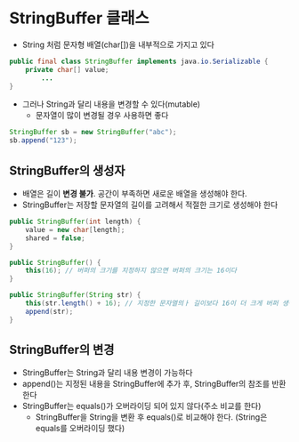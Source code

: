 # StringBuffer 클래스

- String 처럼 문자형 배열(char[])을 내부적으로 가지고 있다

```java
public final class StringBuffer implements java.io.Serializable {
	private char[] value;
		...
}
```

- 그러나 String과 달리 내용을 변경할 수 있다(mutable)
    - 문자열이 많이 변경될 경우 사용하면 좋다

```java
StringBuffer sb = new StringBuffer("abc");
sb.append("123");
```

## StringBuffer의 생성자

- 배열은 길이 **변경 불가**. 공간이 부족하면 새로운 배열을 생성해야 한다.
- StringBuffer는 저장할 문자열의 길이를 고려해서 적절한 크기로 생성해야 한다

```java
public StringBuffer(int length) {
	value = new char[length];
	shared = false;
}

public StringBuffer() {
	this(16); // 버퍼의 크기를 지정하지 않으면 버퍼의 크기는 16이다
}

public StringBuffer(String str) {
	this(str.length() + 16); // 지정한 문자열의ㅏ 길이보다 16이 더 크게 버퍼 생성
	append(str);
}
```

## StringBuffer의 변경

- StringBuffer는 String과 달리 내용 변경이 가능하다
- append()는 지정된 내용을 StringBuffer에 추가 후, StringBuffer의 참조를 반환한다
- StringBuffer는 equals()가 오버라이딩 되어 있지 않다(주소 비교를 한다)
    - StringBuffer을 String을 변환 후 equals()로 비교해야 한다. (String은 equals를 오버라이딩 했다)
